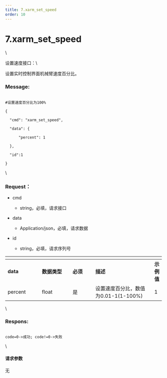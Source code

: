 ```yaml
---
title: 7.xarm_set_speed
order: 10
---
```

# 7.xarm\_set\_speed



\



设置速度接口：\

设置实时控制界面机械臂速度百分比。



### Message:   



  ```

#设置速度百分比为100%

{

    "cmd": "xarm_set_speed",

    "data": {

        "percent": 1

    },

    "id":1

}

```



\





### Request：  



* cmd

  * string，必填，请求接口

* data

  * Application/json，必填，请求数据

* id

  * string，必填，请求序列号



<table data-header-hidden><thead><tr><th width="109"></th><th width="103"></th><th width="74"></th><th width="223"></th><th></th></tr></thead><tbody><tr><td><strong>data</strong></td><td><strong>数据类型</strong></td><td><strong>必须</strong></td><td><strong>描述</strong></td><td><strong>示例值</strong></td></tr><tr><td>percent</td><td>float</td><td>是</td><td>设置速度百分比，数值为0.01-1(1-100%)</td><td>1</td></tr></tbody></table>



\





### Respons:  



```

code=0->成功; code!=0->失败

```



\





#### 请求参数



无
